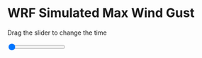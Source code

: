 <h1>WRF Simulated Max Wind Gust</h1>
<p>Drag the slider to change the time</p>

<div class="slidecontainer">
<input oninput='setImage(this)' class="slider" type="range" min="0" max="11" value="0" step="1" />
<img id='img'/>
</div>

<script>
var img = document.getElementById('img');
var img_array = ['/assets/images/wrf/w_wrfout_d01_2020-04-24_12:00:00.png',
'/assets/images/wrf/w_wrfout_d01_2020-04-24_13:00:00.png',
'/assets/images/wrf/w_wrfout_d01_2020-04-24_14:00:00.png',
'/assets/images/wrf/w_wrfout_d01_2020-04-24_15:00:00.png',
'/assets/images/wrf/w_wrfout_d01_2020-04-24_16:00:00.png',
'/assets/images/wrf/w_wrfout_d01_2020-04-24_17:00:00.png',
'/assets/images/wrf/w_wrfout_d01_2020-04-24_18:00:00.png',
'/assets/images/wrf/w_wrfout_d01_2020-04-24_19:00:00.png',
'/assets/images/wrf/w_wrfout_d01_2020-04-24_20:00:00.png',
'/assets/images/wrf/w_wrfout_d01_2020-04-24_21:00:00.png',
'/assets/images/wrf/w_wrfout_d01_2020-04-24_22:00:00.png',];
function setImage(obj)
{
        var value = obj.value;
        img.src = img_array[value];

}
</script>
